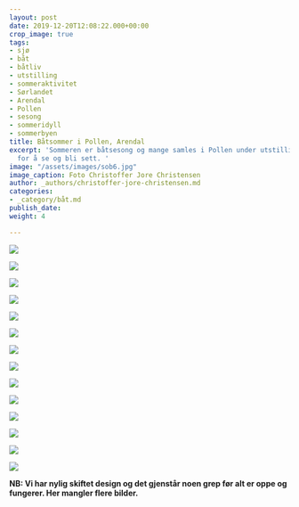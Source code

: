 ```yaml
---
layout: post
date: 2019-12-20T12:08:22.000+00:00
crop_image: true
tags:
- sjø
- båt
- båtliv
- utstilling
- sommeraktivitet
- Sørlandet
- Arendal
- Pollen
- sesong
- sommeridyll
- sommerbyen
title: Båtsommer i Pollen, Arendal
excerpt: 'Sommeren er båtsesong og mange samles i Pollen under utstillinger og fellesferie
  for å se og bli sett. '
image: "/assets/images/sob6.jpg"
image_caption: Foto Christoffer Jore Christensen
author: _authors/christoffer-jore-christensen.md
categories:
- _category/båt.md
publish_date: 
weight: 4

---
```

![](https://wwww.helping.no/assets/images/sob5.jpg)

![](https://wwww.helping.no/assets/images/batmesse37.jpg)

![](https://wwww.helping.no/assets/images/batm9.jpg)

![](https://wwww.helping.no/assets/images/sb5.jpg)

![](https://wwww.helping.no/assets/images/batm27.jpg)

![](https://wwww.helping.no/assets/images/sob1.jpg)

![](https://wwww.helping.no/assets/images/sob4.jpg)

![](https://wwww.helping.no/assets/images/sob7.jpg)

![](https://wwww.helping.no/assets/images/sob3.jpg)

![](https://wwww.helping.no/assets/images/sb6.jpg)

![](https://wwww.helping.no/assets/images/sb1.jpg)

![](https://wwww.helping.no/assets/images/sb10.jpg)

![](https://wwww.helping.no/assets/images/sb2.jpg)

![](https://wwww.helping.no/assets/images/sob2.jpg)

**NB: Vi har nylig skiftet design og det gjenstår noen grep før alt er oppe og fungerer. Her mangler flere bilder.**
